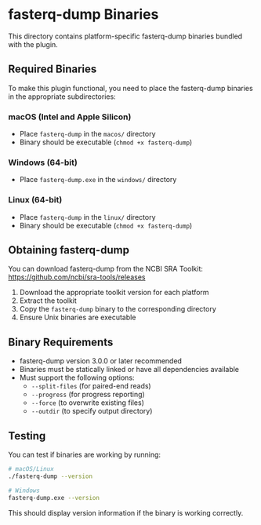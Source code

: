 # fasterq-dump Binaries

This directory contains platform-specific fasterq-dump binaries bundled with the plugin.

## Required Binaries

To make this plugin functional, you need to place the fasterq-dump binaries in the appropriate subdirectories:

### macOS (Intel and Apple Silicon)
- Place `fasterq-dump` in the `macos/` directory
- Binary should be executable (`chmod +x fasterq-dump`)

### Windows (64-bit)
- Place `fasterq-dump.exe` in the `windows/` directory

### Linux (64-bit)
- Place `fasterq-dump` in the `linux/` directory
- Binary should be executable (`chmod +x fasterq-dump`)

## Obtaining fasterq-dump

You can download fasterq-dump from the NCBI SRA Toolkit:
https://github.com/ncbi/sra-tools/releases

1. Download the appropriate toolkit version for each platform
2. Extract the toolkit
3. Copy the `fasterq-dump` binary to the corresponding directory
4. Ensure Unix binaries are executable

## Binary Requirements

- fasterq-dump version 3.0.0 or later recommended
- Binaries must be statically linked or have all dependencies available
- Must support the following options:
  - `--split-files` (for paired-end reads)
  - `--progress` (for progress reporting)
  - `--force` (to overwrite existing files)
  - `--outdir` (to specify output directory)

## Testing

You can test if binaries are working by running:
```bash
# macOS/Linux
./fasterq-dump --version

# Windows
fasterq-dump.exe --version
```

This should display version information if the binary is working correctly.